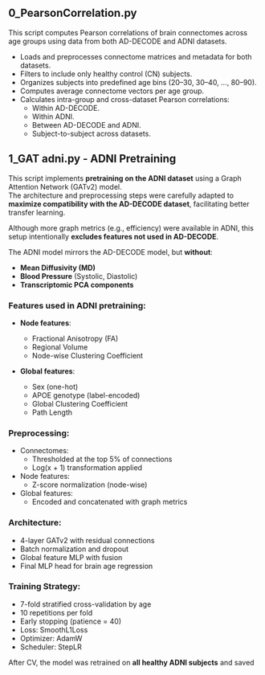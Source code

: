
## 0_PearsonCorrelation.py

This script computes Pearson correlations of brain connectomes across age groups using data from both AD-DECODE and ADNI datasets.

- Loads and preprocesses connectome matrices and metadata for both datasets.
- Filters to include only healthy control (CN) subjects.
- Organizes subjects into predefined age bins (20–30, 30–40, ..., 80–90).
- Computes average connectome vectors per age group.
- Calculates intra-group and cross-dataset Pearson correlations:
  - Within AD-DECODE.
  - Within ADNI.
  - Between AD-DECODE and ADNI.
  - Subject-to-subject across datasets.

## 1_GAT adni.py - ADNI Pretraining 

This script implements **pretraining on the ADNI dataset** using a Graph Attention Network (GATv2) model.  
The architecture and preprocessing steps were carefully adapted to **maximize compatibility with the AD-DECODE dataset**, facilitating better transfer learning.

Although more graph metrics (e.g., efficiency) were available in ADNI, this setup intentionally **excludes features not used in AD-DECODE**.

The ADNI model mirrors the AD-DECODE model, but **without**:
 - **Mean Diffusivity (MD)**  
 - **Blood Pressure** (Systolic, Diastolic)  
 - **Transcriptomic PCA components**

###  Features used in ADNI pretraining:

- **Node features**:
  - Fractional Anisotropy (FA)
  - Regional Volume
  - Node-wise Clustering Coefficient

- **Global features**:
  - Sex (one-hot)
  - APOE genotype (label-encoded)
  - Global Clustering Coefficient
  - Path Length

###  Preprocessing:

- Connectomes:
  - Thresholded at the top 5% of connections
  - Log(x + 1) transformation applied
- Node features:
  - Z-score normalization (node-wise)
- Global features:
  - Encoded and concatenated with graph metrics

###  Architecture:

- 4-layer GATv2 with residual connections  
- Batch normalization and dropout  
- Global feature MLP with fusion  
- Final MLP head for brain age regression

###  Training Strategy:

- 7-fold stratified cross-validation by age  
- 10 repetitions per fold  
- Early stopping (patience = 40)  
- Loss: SmoothL1Loss  
- Optimizer: AdamW  
- Scheduler: StepLR  

After CV, the model was retrained on **all healthy ADNI subjects** and saved 



